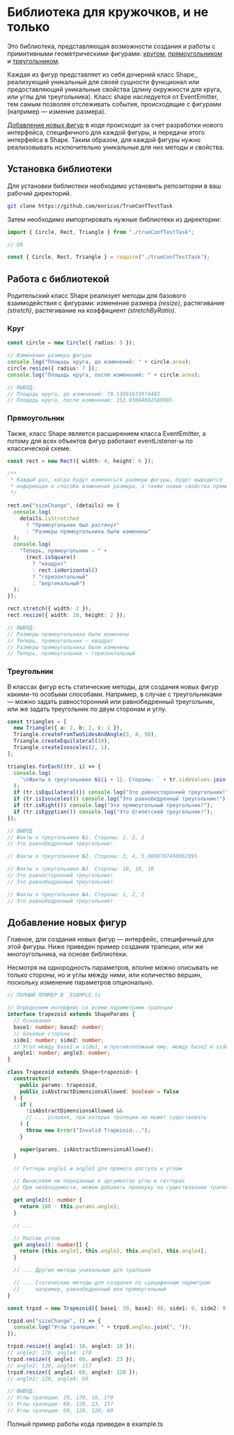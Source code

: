 # Библиотека для кружочков, и не только

Это библиотека, представляющая возможности создания и работы с примитивными геометрическими фигурами: [кругом](#круг), [прямоугольником](#прямоугольник) и [треугольником](#треугольник).

Каждая из фигур представляет из себя дочерний класс Shape,, реализующий уникальный для своей сущности функционал или предоставляющий уникальные свойства (длину окружности для круга, или углы для треугольника). Класс shape наследуется от EventEmitter, тем самым позволяя отслеживать события, происходящие с фигурами (например — измение размера).

[Добавление новых фигур](#добавление-новых-фигур) в коде происходит за счет разработки нового интерфейса, специфичного для каждой фигуры, и передачи этого интерфейса в Shape. Таким образом, для каждой фигуры нужно реализовывать исключительно уникальные для них методы и свойства.

## Установка библиотеки

Для установки библиотеки необходимо установить репозитории в ваш рабочий директорий.

```bash
git clone https://github.com/eoricus/TrueConfTestTask
```

Затем необходимо импортировать нужные библиотеки из директории:

```typescript
import { Circle, Rect, Triangle } from "./trueConfTestTask";

// OR

const { Circle, Rect, Triangle } = require("./trueConfTestTask");
```

## Работа с библиотекой

Родительский класс Shape реализует методы для базового взаимодействия с фигурами: изменение размера _(resize)_, растягивание _(stretch)_, растягивание на коэффициент _(stretchByRatio)_.

### Круг

```typescript
const circle = new Circle({ radius: 5 });

// Изменение размера фигуры
console.log("Площадь круга, до изменений: " + circle.area);
circle.resize({ radius: 7 });
console.log("Площадь круга, после изменений: " + circle.area);

// ВЫВОД:
// Площадь круга, до изменений: 78.53981633974483
// Площадь круга, после изменений: 153.93804002589985
```

### Прямоугольник

Также, класс Shape является расширением класса EventEmitter, а потому для всех объектов фигур работают eventListener-ы по классической схеме.

```typescript
const rect = new Rect({ width: 4, height: 6 });

/**
 * Каждый раз, когда будут изменяться размеры фигуры, будет выводится
 * информация о способе изменения размера, а также новые свойства прямоугольника.
 */

rect.on("sizeChange", (details) => {
  console.log(
    details.isStretched
      ? "Прямоугольник был растянут"
      : "Размеры прямоугольника были изменены"
  );
  console.log(
    "Теперь, прямоугольник — " +
      (rect.isSquare()
        ? "квадрат"
        : rect.isHorizontal()
        ? "горизонтальный"
        : "вертикальный")
  );
});

rect.stretch({ width: 2 });
rect.resize({ width: 10, height: 2 });

// ВЫВОД:
// Размеры прямоугольника были изменены
// Теперь, прямоугольник — квадрат
// Размеры прямоугольника были изменены
// Теперь, прямоугольник — горизонтальный
```

### Треугольник

В классах фигур есть статические методы, для создания новых фигур какими-то особыми способами. Например, в случае с треугольниками — можно задать равносторонний или равнобедренный треугольник, или же задать треугольник по двум сторонам и углу.

```typescript
const triangles = [
  new Triangle({ a: 2, b: 2, c: 1 }),
  Triangle.createFromTwoSidesAndAngle(3, 4, 90),
  Triangle.createEquilateral(10),
  Triangle.createIsosceles(2, 1),
];

triangles.forEach((tr, i) => {
  console.log(
    `\nФакты о треугольнике №${i + 1}. Стороны: ` + tr.sideValues.join(", ")
  );
  if (tr.isEquilateral()) console.log("Это равносторонний треугольник!");
  if (tr.isIsosceles()) console.log("Это равнобедренный треугольник!");
  if (tr.isRight()) console.log("Это прямоугольный треугольник!");
  if (tr.isEgyptian()) console.log("Это Египетский треугольник!");
});

// ВЫВОД
// Факты о треугольнике №1. Стороны: 1, 2, 2
// Это равнобедренный треугольник!

// Факты о треугольнике №2. Стороны: 3, 4, 5.0059707498962895

// Факты о треугольнике №3. Стороны: 10, 10, 10
// Это равносторонний треугольник!
// Это равнобедренный треугольник!

// Факты о треугольнике №4. Стороны: 1, 2, 2
// Это равнобедренный треугольник!
```

## Добавление новых фигур

Главное, для создания новых фигур — интерфейс, специфичный для этой фигуры. Ниже приведен пример создания трапеции, или же многоугольника, на основе библиотеки.

Несмотря на однородность параметров, вполне можно описывать не только стороны, но и углы между ними, или количество вершин, поскольку изменение параметров опционально.

```typescript
// ПОЛНЫЙ ПРИМЕР В _EXAMPLE.ts

// Определяем интерфейс со всеми параметрами трапеции
interface trapezoid extends ShapeParams {
  // Основания
  base1: number; base2: number;
  // Боковые стороны
  side1: number; side2: number;
  // Угол между base1 и side1, и противополжный ему, между base2 и side2
  angle1: number; angle3: number;
}

class Trapezoid extends Shape<trapezoid> {
  constructor(
    public params: trapezoid,
    public isAbstractDimensionsAllowed: boolean = false
  ) {
    if (
      !isAbstractDimensionsAllowed &&
      // ... условия, при которых трапеции не может существовать
    ) {
      throw new Error("Invalid Trapezoid...");
    }

    super(params, isAbstractDimensionsAllowed);
  }

  // Геттеры angle1 и angle3 для прямого доступа к углам

  // Вычисляем не переданные в аргументах углы в геттерах
  // При необходимости, можем добавить проверку на существование трапеции

  get angle2(): number {
    return 180 - this.params.angle1;
  }

  // ...

  // Массив углов
  get angles(): number[] {
    return [this.angle1, this.angle2, this.angle3, this.angle4];
  }

  // ... Другие методы уникальные для трапеции

  // ... Статические методы для создания по сцецифичным парметрам
  //     например, равнобедренный или прямоугольный
}

const trpzd = new Trapezoid({ base1: 39, base2: 48, side1: 9, side2: 9, angle1: 60, angle3: 120 });

trpzd.on("sizeChange", () => {
  console.log("Углы трапеции: " + trpzd.angles.join(", "));
});

trpzd.resize({ angle1: 10, angle3: 10 });
// angle2: 170, angle4: 170
trpzd.resize({ angle1: 60, angle3: 23 });
// angle2: 120, angle4: 157
trpzd.resize({ angle1: 60, angle3: 120 });
// angle2: 120, angle4: 60

// ВЫВОД:
// Углы трапеции: 10, 170, 10, 170
// Углы трапеции: 60, 120, 23, 157
// Углы трапеции: 60, 120, 120, 60
```

Полный пример работы кода приведен в example.ts
